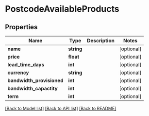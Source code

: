 # PostcodeAvailableProducts

## Properties
Name | Type | Description | Notes
------------ | ------------- | ------------- | -------------
**name** | **string** |  | [optional] 
**price** | **float** |  | [optional] 
**lead_time_days** | **int** |  | [optional] 
**currency** | **string** |  | [optional] 
**bandwidth_provisioned** | **int** |  | [optional] 
**bandwidth_capactity** | **int** |  | [optional] 
**term** | **int** |  | [optional] 

[[Back to Model list]](../../README.md#documentation-for-models) [[Back to API list]](../../README.md#documentation-for-api-endpoints) [[Back to README]](../../README.md)

